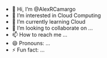 - 👋 Hi, I’m @AlexRCamargo
- 👀 I’m interested in Cloud Computing
- 🌱 I’m currently learning Cloud
- 💞️ I’m looking to collaborate on ...
- 📫 How to reach me ...
- 😄 Pronouns: ...
- ⚡ Fun fact: ...

<!---
AlexRCamargo/AlexRCamargo is a ✨ special ✨ repository because its `README.md` (this file) appears on your GitHub profile.
You can click the Preview link to take a look at your changes.
--->
